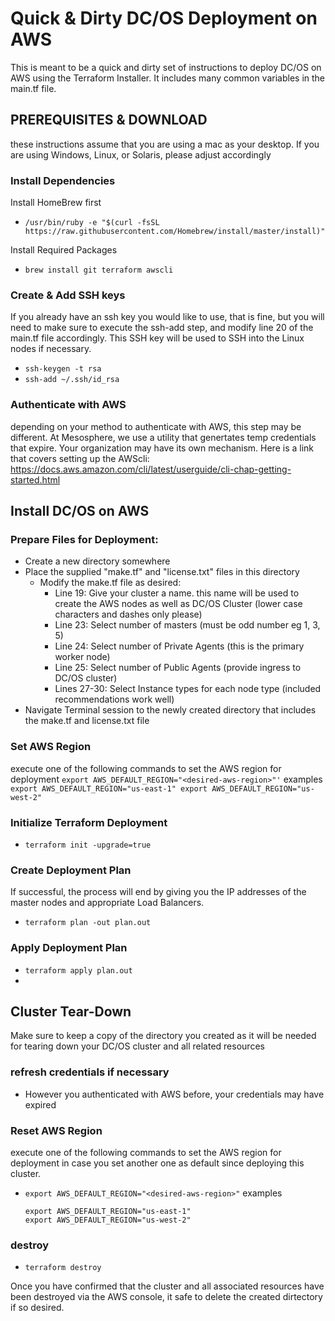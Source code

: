 # Quick & Dirty DC/OS Deployment on AWS
This is meant to be a quick and dirty set of instructions to deploy DC/OS on AWS using the Terraform Installer.  It includes many common variables in the main.tf file.

## PREREQUISITES & DOWNLOAD
these instructions assume that you are using a mac as your desktop.  If you are using Windows, Linux, or Solaris, please adjust accordingly

### Install Dependencies

Install HomeBrew first
- `/usr/bin/ruby -e "$(curl -fsSL https://raw.githubusercontent.com/Homebrew/install/master/install)"`

Install Required Packages
- `brew install git terraform awscli`

### Create & Add SSH keys
If you already have an ssh key you would like to use, that is fine, but you will need to make sure to execute the ssh-add step, and modify line 20 of the main.tf file accordingly.  This SSH key will be used to SSH into the Linux nodes if necessary.
-  `ssh-keygen -t rsa`
-  `ssh-add ~/.ssh/id_rsa`

### Authenticate with AWS
depending on your method to authenticate with AWS, this step may be different.  At Mesosphere, we use a utility that genertates temp credentials that expire.  Your organization may have its own mechanism.  Here is a link that covers setting up the AWScli:
https://docs.aws.amazon.com/cli/latest/userguide/cli-chap-getting-started.html

## Install DC/OS on AWS

### Prepare Files for Deployment:
- Create a new directory somewhere
- Place the supplied "make.tf" and "license.txt" files in this directory
    - Modify the make.tf file as desired:
        - Line 19: Give your cluster a name.  this name will be used to create the AWS nodes as well as DC/OS Cluster (lower case characters and dashes only please)
        - Line 23: Select number of masters (must be odd number eg 1, 3, 5)
        - Line 24: Select number of Private Agents (this is the primary worker node)
        - Line 25: Select number of Public Agents (provide ingress to DC/OS cluster)
        - Lines 27-30: Select Instance types for each node type (included recommendations work well)
- Navigate Terminal session to the newly created directory that includes the make.tf and license.txt file

### Set AWS Region
execute one of the following commands to set the AWS region for deployment
`export AWS_DEFAULT_REGION="<desired-aws-region>"'`
    examples
    ```
    export AWS_DEFAULT_REGION="us-east-1"
    export AWS_DEFAULT_REGION="us-west-2"
    ```

### Initialize Terraform Deployment
-  `terraform init -upgrade=true`

### Create Deployment Plan
If successful, the process will end by giving you the IP addresses of the master nodes and appropriate Load Balancers.
-  `terraform plan -out plan.out`

### Apply Deployment Plan
-  `terraform apply plan.out`
-  
## Cluster Tear-Down
Make sure to keep a copy of the directory you created as it will be needed for tearing down your DC/OS cluster and all related resources

### refresh credentials if necessary
-  However you authenticated with AWS before, your credentials may have expired

### Reset AWS Region
execute one of the following commands to set the AWS region for deployment in case you set another one as default since deploying this cluster.
- `export AWS_DEFAULT_REGION="<desired-aws-region>"`
    examples
    ```
    export AWS_DEFAULT_REGION="us-east-1"
    export AWS_DEFAULT_REGION="us-west-2"
    ```

### destroy
-  `terraform destroy`

Once you have confirmed that the cluster and all associated resources have been destroyed via the AWS console, it safe to delete the created dirtectory if so desired.
